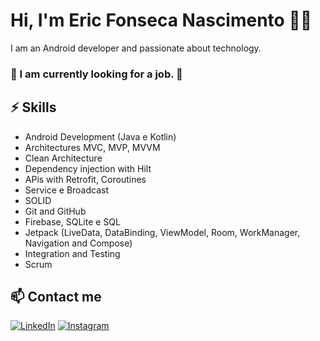 # Hi, I'm Eric Fonseca Nascimento 👨‍💻

I am an Android developer and passionate about technology.
### 👀 I am currently looking for a job. 👀

## ⚡ Skills
- Android Development (Java e Kotlin)
- Architectures MVC, MVP, MVVM
- Clean Architecture
- Dependency injection with Hilt
- APis with Retrofit, Coroutines
- Service e Broadcast
- SOLID
- Git and GitHub
- Firebase, SQLite e SQL
- Jetpack (LiveData, DataBinding, ViewModel, Room, WorkManager, Navigation and Compose)
- Integration and Testing
- Scrum


## 📫 Contact me 
[![LinkedIn](https://img.shields.io/badge/LinkedIn-0077B5?style=for-the-badge&logo=linkedin&logoColor=white)](https://www.linkedin.com/in/eric-fonseca-17751a49/)
[![Instagram](https://img.shields.io/badge/Instagram-E4405F?style=for-the-badge&logo=instagram&logoColor=white)](https://www.instagram.com/ericfonsecaof/) 


